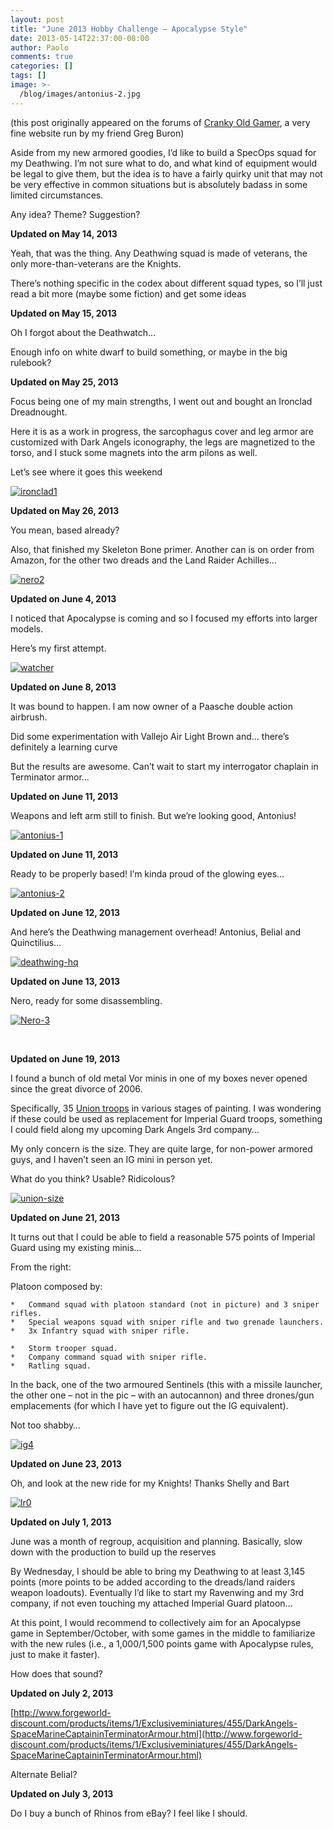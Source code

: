 ```yaml
---
layout: post
title: "June 2013 Hobby Challenge – Apocalypse Style"
date: 2013-05-14T22:37:00-08:00
author: Paolo
comments: true
categories: []
tags: []
image: >-
  /blog/images/antonius-2.jpg
---
```

<div class="info">(this post originally appeared on the forums of <a href="http://crankyoldgamer.net/CrankyBlog/">Cranky Old Gamer</a>, a very fine website run by my friend Greg Buron)</div>

Aside from my new armored goodies, I’d like to build a SpecOps squad for my Deathwing. I’m not sure what to do, and what kind of equipment would be legal to give them, but the idea is to have a fairly quirky unit that may not be very effective in common situations but is absolutely badass in some limited circumstances.

Any idea? Theme? Suggestion?

**Updated on May 14, 2013**

Yeah, that was the thing. Any Deathwing squad is made of veterans, the only more-than-veterans are the Knights.

There’s nothing specific in the codex about different squad types, so I’ll just read a bit more (maybe some fiction) and get some ideas

**Updated on May 15, 2013**

Oh I forgot about the Deathwatch…

Enough info on white dwarf to build something, or maybe in the big rulebook?

**Updated on May 25, 2013**

Focus being one of my main strengths, I went out and bought an Ironclad Dreadnought.

Here it is as a work in progress, the sarcophagus cover and leg armor are customized with Dark Angels iconography, the legs are magnetized to the torso, and I stuck some magnets into the arm pilons as well.

Let’s see where it goes this weekend

<a href="/blog/images/ironclad1.jpg">![ironclad1](/blog/images/ironclad1.jpg)</a>

**Updated on May 26, 2013**

You mean, based already?

Also, that finished my Skeleton Bone primer. Another can is on order from Amazon, for the other two dreads and the Land Raider Achilles…

<a href="/blog/images/nero2.jpg">![nero2](/blog/images/nero2.jpg)</a>

**Updated on June 4, 2013**

I noticed that Apocalypse is coming and so I focused my efforts into larger models.

Here’s my first attempt.

<a href="/blog/images/watcher.jpg">![watcher](/blog/images/watcher.jpg)</a>

**Updated on June 8, 2013**

It was bound to happen. I am now owner of a Paasche double action airbrush.

Did some experimentation with Vallejo Air Light Brown and… there’s definitely a learning curve

But the results are awesome. Can’t wait to start my interrogator chaplain in Terminator armor…

**Updated on June 11, 2013**

Weapons and left arm still to finish. But we’re looking good, Antonius!

<a href="/blog/images/antonius-1.jpg">![antonius-1](/blog/images/antonius-1.jpg)</a>

**Updated on June 11, 2013**

Ready to be properly based! I’m kinda proud of the glowing eyes…

<a href="/blog/images/antonius-2.jpg">![antonius-2](/blog/images/antonius-2.jpg)</a>

**Updated on June 12, 2013**

And here’s the Deathwing management overhead! Antonius, Belial and Quinctilius…

<a href="/blog/images/deathwing-hq.jpg">![deathwing-hq](/blog/images/deathwing-hq.jpg)</a>

**Updated on June 13, 2013**

Nero, ready for some disassembling.

<a href="/blog/images/Nero-3.jpg">![Nero-3](/blog/images/Nero-3.jpg)</a>

&nbsp;

**Updated on June 19, 2013**

I found a bunch of old metal Vor minis in one of my boxes never opened since the great divorce of 2006.

Specifically, 35 [Union troops](http://www.bing.com/images/search?q=vor+union+miniatures&amp;go=&amp;qs=n&amp;form=QBIR&amp;pq=vor+union+miniatures&amp;sc=1-20&amp;sp=-1&amp;sk=#a) in various stages of painting. I was wondering if these could be used as replacement for Imperial Guard troops, something I could field along my upcoming Dark Angels 3rd company…

My only concern is the size. They are quite large, for non-power armored guys, and I haven’t seen an IG mini in person yet.

What do you think? Usable? Ridicolous?

<a href="/blog/images/union-size.jpg">![union-size](/blog/images/union-size.jpg)</a>

**Updated on June 21, 2013**

It turns out that I could be able to field a reasonable 575 points of Imperial Guard using my existing minis…

From the right:

Platoon composed by:

    *   Command squad with platoon standard (not in picture) and 3 sniper rifles.
    *   Special weapons squad with sniper rifle and two grenade launchers.
    *   3x Infantry squad with sniper rifle.

    *   Storm trooper squad.
    *   Company command squad with sniper rifle.
    *   Ratling squad.


In the back, one of the two armoured Sentinels (this with a missile launcher, the other one – not in the pic – with an autocannon) and three drones/gun emplacements (for which I have yet to figure out the IG equivalent).

Not too shabby…

<a href="/blog/images/ig4.jpg">![ig4](/blog/images/ig4.jpg)</a>

**Updated on June 23, 2013**

Oh, and look at the new ride for my Knights! Thanks Shelly and Bart

<a href="/blog/images/lr0.jpg">![lr0](/blog/images/lr0.jpg)</a>

**Updated on July 1, 2013**

June was a month of regroup, acquisition and planning. Basically, slow down with the production to build up the reserves

By Wednesday, I should be able to bring my Deathwing to at least 3,145 points (more points to be added according to the dreads/land raiders weapon loadouts). Eventually I’d like to start my Ravenwing and my 3rd company, if not even touching my attached Imperial Guard platoon…

At this point, I would recommend to collectively aim for an Apocalypse game in September/October, with some games in the middle to familiarize with the new rules (i.e., a 1,000/1,500 points game with Apocalypse rules, just to make it faster).

How does that sound?

**Updated on July 2, 2013**

[http://www.forgeworld-discount.com/products/items/1/Exclusiveminiatures/455/DarkAngels-SpaceMarineCaptaininTerminatorArmour.html](http://www.forgeworld-discount.com/products/items/1/Exclusiveminiatures/455/DarkAngels-SpaceMarineCaptaininTerminatorArmour.html)

Alternate Belial?

**Updated on July 3, 2013**

Do I buy a bunch of Rhinos from eBay? I feel like I should.

&nbsp;
